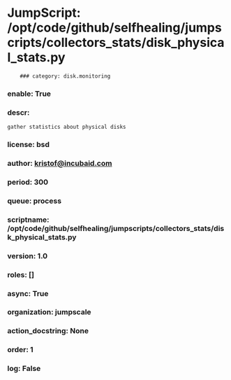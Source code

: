 
# JumpScript: /opt/code/github/selfhealing/jumpscripts/collectors_stats/disk_physical_stats.py
        ### category: disk.monitoring
### enable: True
### descr: 
```
gather statistics about physical disks

```
### license: bsd
### author: kristof@incubaid.com
### period: 300
### queue: process
### scriptname: /opt/code/github/selfhealing/jumpscripts/collectors_stats/disk_physical_stats.py
### version: 1.0
### roles: []
### async: True
### organization: jumpscale
### action_docstring: None
### order: 1
### log: False
